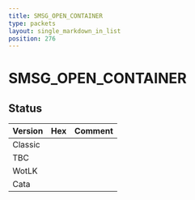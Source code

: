```yaml
---
title: SMSG_OPEN_CONTAINER
type: packets
layout: single_markdown_in_list
position: 276
---
```


# SMSG_OPEN_CONTAINER

## Status

Version | Hex | Comment
---------- | ---------- | ---------- 
Classic |  |  
TBC |  |  
WotLK |  |  
Cata |  |  
